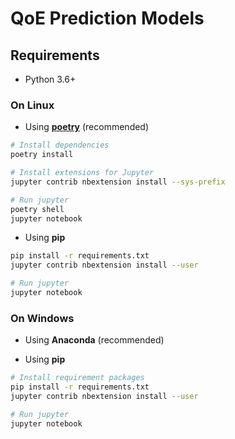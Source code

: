# QoE Prediction Models

## Requirements

- Python 3.6+

### On Linux

- Using **[poetry](https://github.com/python-poetry/poetry)** (recommended)

```bash
# Install dependencies
poetry install

# Install extensions for Jupyter
jupyter contrib nbextension install --sys-prefix
```

```bash
# Run jupyter
poetry shell
jupyter notebook
```

- Using **pip**

```bash
pip install -r requirements.txt
jupyter contrib nbextension install --user
```

```bash
# Run jupyter
jupyter notebook
```

### On Windows

- Using **Anaconda** (recommended)

- Using **pip**

```bash
# Install requirement packages
pip install -r requirements.txt
jupyter contrib nbextension install --user
```

```bash
# Run jupyter
jupyter notebook
```
